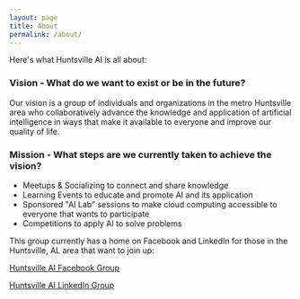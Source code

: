 ```yaml
---
layout: page
title: About
permalink: /about/
---
```


Here's what Huntsville AI is all about:

### Vision - What do we want to exist or be in the future?
Our vision is a group of individuals and organizations in the metro Huntsville area who collaboratively advance the knowledge and application of artificial intelligence in ways that make it available to everyone and improve our quality of life.

### Mission - What steps are we currently taken to achieve the vision?
  * Meetups & Socializing to connect and share knowledge
  * Learning Events to educate and promote AI and its application
  * Sponsored "AI Lab" sessions to make cloud computing accessible to everyone that wants to participate
  * Competitions to apply AI to solve problems

This group currently has a home on Facebook and LinkedIn for those in the Huntsville, AL area that want to join up:

[Huntsville AI Facebook Group](https://www.facebook.com/groups/390465874745286/)

[Huntsville AI LinkedIn Group](https://www.linkedin.com/groups/12177562/)
